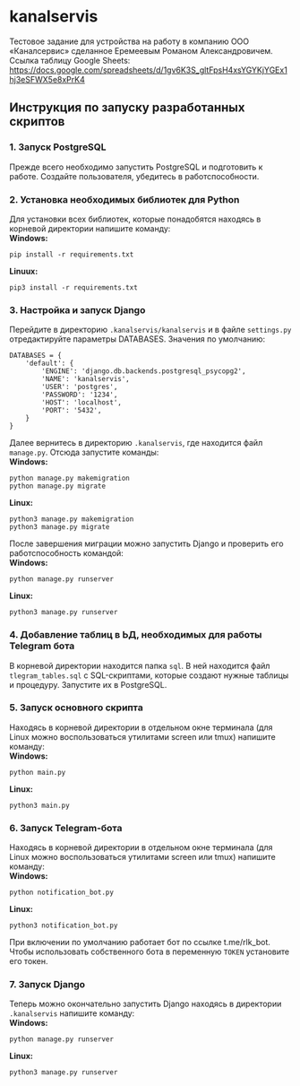 # kanalservis
Тестовое задание для устройства на работу в компанию ООО «Каналсервис» сделанное Еремеевым Романом Александровичем.
Ссылка таблицу Google Sheets:
https://docs.google.com/spreadsheets/d/1gv6K3S_gltFpsH4xsYGYKjYGEx1hj3eSFWX5e8xPrK4
## Инструкция по запуску разработанных скриптов
### **1. Запуск PostgreSQL**
Прежде всего необходимо запустить PostgreSQL и подготовить к работе. Создайте пользователя, убедитесь в работспособности.
### **2. Установка необходимых библиотек для Python**
Для установки всех библиотек, которые понадобятся находясь в корневой директории напишите команду:  
**Windows:**
```
pip install -r requirements.txt
```
**Linuux:**
```
pip3 install -r requirements.txt
```
### **3. Настройка и запуск Django**
Перейдите в директорию `.kanalservis/kanalservis` и в файле `settings.py` отредактируйте параметры DATABASES. Значения по умолчанию:
```
DATABASES = {
    'default': {
        'ENGINE': 'django.db.backends.postgresql_psycopg2',
        'NAME': 'kanalservis',
        'USER': 'postgres',
        'PASSWORD': '1234',
        'HOST': 'localhost',
        'PORT': '5432',
    }
}
```
Далее вернитесь в директорию `.kanalservis`, где находится файл `manage.py`. Отсюда запустите команды:  
**Windows:**
```
python manage.py makemigration
python manage.py migrate
```
**Linux:**
```
python3 manage.py makemigration
python3 manage.py migrate
```
После завершения миграции можно запустить Django и проверить его работспособность командой:  
**Windows:**
```
python manage.py runserver
```
**Linux:**
```
python3 manage.py runserver
```
### **4. Добавление таблиц в ЬД, необходимых для работы Telegram бота**
В корневой директории находится папка `sql`. В ней находится файл `tlegram_tables.sql` с SQL-скриптами, которые создают нужные таблицы и процедуру. Запустите их в PostgreSQL.
### **5. Запуск основного скрипта**
Находясь в корневой директории в отдельном окне терминала (для Linux можно воспользоваться утилитами screen или tmux) напишите команду:  
**Windows:**
```
python main.py
```
**Linux:**
```
python3 main.py
```
### **6. Запуск Telegram-бота**
Находясь в корневой директории в отдельном окне терминала (для Linux можно воспользоваться утилитами screen или tmux) напишите команду:  
**Windows:**
```
python notification_bot.py
```
**Linux:**
```
python3 notification_bot.py
```
При включении по умолчанию работает бот по ссылке t.me/rlk_bot. Чтобы использовать собственного бота в переменную `TOKEN` установите его токен.
### **7. Запуск Django**
Теперь можно окончательно запустить Django находясь в директории `.kanalservis` напишите команду:  
**Windows:**
```
python manage.py runserver
```
**Linux:**
```
python3 manage.py runserver
```
